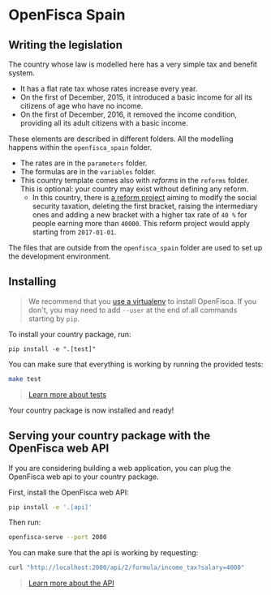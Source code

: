 # OpenFisca Spain

## Writing the legislation

The country whose law is modelled here has a very simple tax and benefit system.

- It has a flat rate tax whose rates increase every year.
- On the first of December, 2015, it introduced a basic income for all its citizens of age who have no income.
- On the first of December, 2016, it removed the income condition, providing all its adult citizens with a basic income.

These elements are described in different folders. All the modelling happens within the `openfisca_spain` folder.

- The rates are in the `parameters` folder.
- The formulas are in the `variables` folder.
- This country template comes also with *reforms* in the `reforms` folder. This is optional: your country may exist without defining any reform.
    - In this country, there is [a reform project](./openfisca_spain/reforms/modify_social_security_taxation.py) aiming to modify the social security taxation, deleting the first bracket, raising the intermediary ones and adding a new bracket with a higher tax rate of `40 %` for people earning more than `40000`. This reform project would apply starting from `2017-01-01`.

The files that are outside from the `openfisca_spain` folder are used to set up the development environment.


## Installing

> We recommend that you [use a virtualenv](https://doc.openfisca.fr/for_developers.html#create-a-virtualenv) to install OpenFisca. If you don't, you may need to add `--user` at the end of all commands starting by `pip`.

To install your country package, run:

```
pip install -e ".[test]"
```

You can make sure that everything is working by running the provided tests:

```sh
make test
```

> [Learn more about tests](https://doc.openfisca.fr/coding-the-legislation/writing_yaml_tests.html)

Your country package is now installed and ready!


## Serving your country package with the OpenFisca web API

If you are considering building a web application, you can plug the OpenFisca web api to your country package.

First, install the OpenFisca web API:
```sh
pip install -e '.[api]'
```

Then run:
```sh
openfisca-serve --port 2000
```

You can make sure that the api is working by requesting:

```sh
curl "http://localhost:2000/api/2/formula/income_tax?salary=4000"
```

> [Learn more about the API](https://doc.openfisca.fr/openfisca-web-api/index.html)
